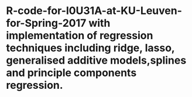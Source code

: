 # R-code-for-I0U31A-at-KU-Leuven-for-Spring-2017 with implementation of regression techniques including ridge, lasso, generalised additive models,splines and principle components regression.

